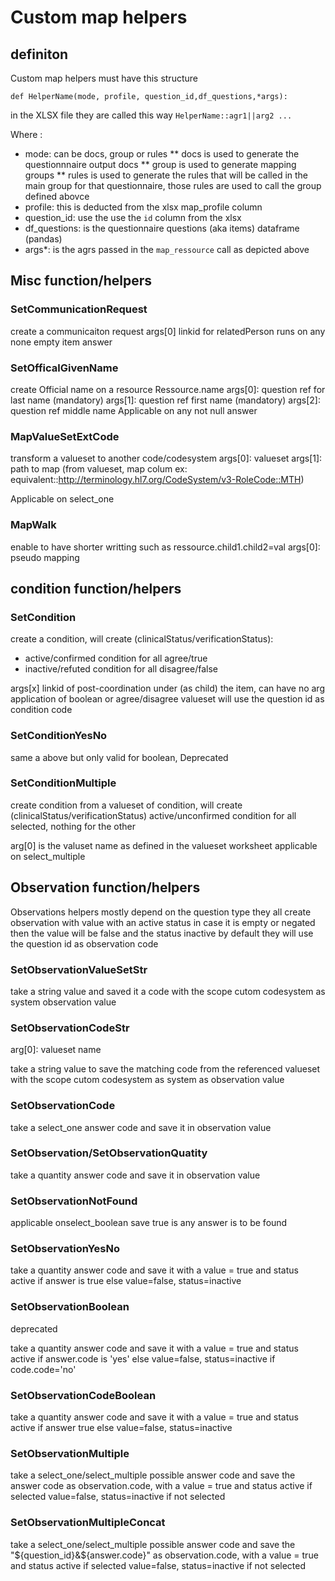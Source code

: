 # Custom map helpers 

## definiton

Custom map helpers must have this structure

```
def HelperName(mode, profile, question_id,df_questions,*args):
```

in the XLSX file they are called this way `HelperName::agr1||arg2 ... `


Where :

* mode:  can be docs, group or rules
** docs is used to generate the questionnnaire output docs
** group is used to generate mapping groups 
** rules is used to generate the rules that will be called in the main group for that questionnaire, those rules are used to call the group defined abovce
* profile: this is deducted from the xlsx map_profile column
* question_id: use the use the `id` column from the xlsx
* df_questions: is the questionnaire questions (aka items) dataframe (pandas)
* args*: is the agrs passed in the `map_ressource` call as depicted above


##  Misc function/helpers


### SetCommunicationRequest

create a communicaiton request
args[0] linkid for relatedPerson
runs on any none empty item answer


### SetOfficalGivenName

create Official name on a resource Ressource.name
args[0]: question ref for last name (mandatory)
args[1]: question ref first name (mandatory) 
args[2]: question ref middle name 
Applicable on any not null answer



### MapValueSetExtCode

transform a valueset to another code/codesystem
args[0]: valueset
args[1]: path to map (from valueset, map colum ex: equivalent::http://terminology.hl7.org/CodeSystem/v3-RoleCode::MTH)

Applicable on select_one


### MapWalk

enable to have shorter writting such as ressource.child1.child2=val
args[0]: pseudo mapping

## condition function/helpers


### SetCondition

create a condition, will create (clinicalStatus/verificationStatus):

* active/confirmed condition for all agree/true
* inactive/refuted condition for all disagree/false

args[x]  linkid of post-coordination under (as child) the item, can have no arg
application of boolean or agree/disagree valueset
will use the question id as condition code

### SetConditionYesNo

same a above but only valid for boolean, Deprecated

### SetConditionMultiple

create condition from a valueset of condition, will create (clinicalStatus/verificationStatus) active/unconfirmed condition for all selected, nothing for the other

arg[0] is the valuset name as defined in the valueset worksheet
applicable on select_multiple

##  Observation function/helpers

Observations helpers mostly depend on the question type 
they all create observation with value with an active status
in case it is empty or negated then the value will be false and the status inactive
by default they will use the question id as observation code

### SetObservationValueSetStr

take a string value and saved it a code with the scope cutom codesystem as system observation value


### SetObservationCodeStr
arg[0]: valueset name

take a string value to save the matching code from the referenced valueset with the scope cutom codesystem as system  as observation value


### SetObservationCode

take a select_one answer code and save it in observation value

### SetObservation/SetObservationQuatity

take a quantity answer code and save it in observation value


### SetObservationNotFound

applicable onselect_boolean 
save true is any answer is to be found 

### SetObservationYesNo

take a quantity answer code and save it with a value = true and status active if answer is true else value=false, status=inactive 


### SetObservationBoolean

deprecated

take a quantity answer code and save it with a value = true and status active if answer.code is 'yes' else value=false, status=inactive if code.code='no'


### SetObservationCodeBoolean

take a quantity answer code and save it with a value = true and status active if answer true else value=false, status=inactive 


### SetObservationMultiple

take a select_one/select_multiple possible answer code and save the answer code as observation.code, with a value = true and status active if selected value=false, status=inactive if not selected


### SetObservationMultipleConcat

take a select_one/select_multiple possible answer code and save the "${question_id}&${answer.code}" as observation.code, with a value = true and status active if selected value=false, status=inactive if not selected


